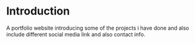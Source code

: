 <h1>Introduction</h1>
<p>
  A portfolio website introducing some of the projects i have done and also include different social media link and also contact info. 
</p>
